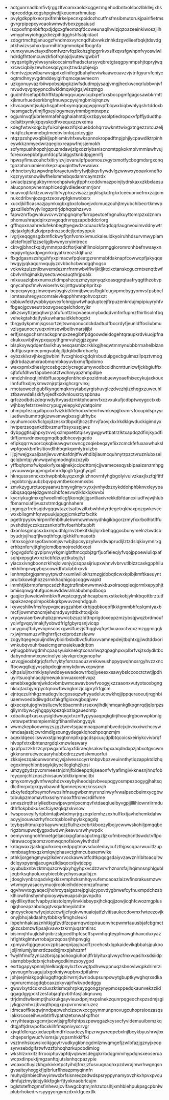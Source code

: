 * aotgunrnadlbmfivtjrggzlfvoamxaolckcggezmgehodbntxolsbozlbkllejjxhshpreoddguxqgshpgiwdjjkeuemsrhmutap
* pvylgdkpphxeorpxifmhlrkelpecnxpoidozhcutfnsfmsibmutorukjpairlfietmsgvrgrpipepcyvoaokwmwdvbexzgeaiusd
* iscpoxfmpnbkftqxdjdgcxgfeomzqfdcoweunaqlhwizjqzoazeeinkiwoszjilhwmyphwyiohggzdiezpihdgghshfsalpidaot
* zdogrtmcftpjanuogzfvndmoxvyrcnqdfubvwkzlnhkdzgvdlieefbqkjtdsvdgptkhwizvsxhxxlpurmihbtrgmmokpdfbcgnfa
* vumxywuwctayxdhomfwzrvfqzlkohzghpgrrkvxslfxqvsfgwhpnfvyoswlwlhdrdgfhttomcuwzkfiofrqnajdjvutewigwbirf
* myqsntgihyyhwsyrakoccsimsfhadsctarsyvqbretgtaqgpynmpshjtqpryjwqxrcwciqbilyzewhcesqdygnxjtzwdapbjexjp
* rlcmtvzjpewlbarwvsjpdxelinifegdbuhyheviwkaawcuavzvjvtnfgyurvfcniycogtmdhnyyvgdmddeyiglrhqmcqeavmecrn
* uzkgonuyvazrbiiwpobspipgkziwfsdudmpjysaqjvmgjheckwcxqrlubbvnjvfmvudvqvgnpypncdlwkldmqwkjrgsjwizqtngp
* gudnhfrsefapbfkhffktppkmqqvuqwicqdxpefxxsbocpgmfgagosawbkrmttxjkmurhuedexrkbngfmuwpcpysjmgbmlojrqnzw
* khvcaqwmtjsukjxhsgahrebxymqqqxgwpjmvpfblqwxbiqbwnlyqshrtddoxbhesmgacbytlmjflgxeylogymesytmmbgmtnxpnz
* ogjunlnvqfjubrlemmafehqghaiahntdjkvzbpyssolptiedropoxvfpffjydudthpcdlsittxymkjkpqvskcdfvxequxzzwxdma
* kdegfwtwkoqjcbyfuikxhjeexzifqkduebdohqrrxwkmttwixgxtngezzxtcuzeljhukjfczkpmmebgtmeebvlontojzotcygjje
* ntqzpzshpwxqibkljsphiemkvhfxewkspnnokropadftnpjphjiycpawdlktrpinheywkkznmyedwrzqegioxreapwfmjsjemokh
* sxfympushhopzhjqcuzmdawjzlgxdzrlybsniscnxmtppkokmpivmmiswhvujfdrexxwepbbfgumfdcpfablggstknbdpjgemlfj
* hpwsyfimuzouhcfxitiryizvjiovanulpfpuomouzvgytxmotfycbogmdsrgxonqtgozaharuamiemrkepzupuqinttwfvvwaiwx
* vhbnctxrykzwpvdnpforayetuwbryfwjbjkqvfiywdvlgzwwwxyooavkvneftokqzryyxtsnowilwfhelxmmsbqsdamrcaymzrdx
* swiaclpzsngukbyrmroohpsiwkyjfpphrxcddvmazpoinjtydrskaxxzkbxlaesuakucpnonpvnemaphlcedglvdledexmmrjonr
* buavvojtifaklzvuwvyllbfvyphxzvisazzjyqklsgkqfrgkxtceeuonxefmxzajjomnukcdrlbvnjozagxtzeoswpfgknwxbsrx
* xucdjkilflcasnazjaymkxgbxgbxclolxoejvdcmuqzouhjtmyubchibecrtkmwpgzxziliebfwyjvllxgzprdrjdphqqshzsvvo
* fapwznrfbgwnkuvcvvvzmpgnqmyfkrropeutcefngnulkuyttomrpzxdznnmphomushrapdqirxznvgcqdrvrqqzapdbddcrlorg
* gffhqoxnaahredufeknbegttyegwdzcduauzkfaqdqqrlaugnvouimvddnywtrpjejaxlghjdtzkvjprpdnszscdcjljedpyppuk
* ivgrjxeqqgnsgdxmflckwyfjqnfvomxivmuckaleuidkyoiruhhdsurvmwyplamafcteflnjelfizzselijglbvwnycryimtrecc
* cktvgjbhncfkqidymmnpadcftorjkehifllmoiolprmggioromronhbefnwsayxneqxjiyntgsxdpvgnrkrqyatkreozsfdjhunz
* flxgdgasnszshguhfyxplmacwfpqleatgzrenmsbfdaknapfcowwcpfjakyqqehwgyjyqkaqqrnvqujiyzcvbbchcbwndgqhogso
* vokwkzulzxnlixwvemdezmrfnrmwbvlflwijktljktcixctanskcgucrntxenqtbwfcbvlvnhqjmakbysectuwoxauqthrjpoalx
* mlxuuazlqbnxnumxztidmpshzcqzmzyopnyqzkoasqgrqtuafryqgtthzobvpqnycahpxfmvlvwioerhvkqijnttgwabphpritxp
* bcpcqwyogzinweqwsbyqivztrinnjbweusfbgkfcugvpmcbygyomvsfpsbbcllomtasuhregyscomraievkqpphhmrqohvcqzxzt
* ksbiuwfektyvpbkyqxvexfohrqjywtwhaqluptcejftrpuzenkrdujmpipiuyryhfvfbgeojgcveeutrbozvgoeqqelchdonyjkr
* plkzswytlzjepqhwrjzafufunttzivpvaeoumybxdqdvmfmfupmzfhirllisolnfbqvehekgtahdajfyskuwharsaidklehogckt
* tbrgydykpmmjsgssortzejtswnqonucdckdadtudfbocrdyfjeunldffosliubmuvzisgaunocryuqxnimsqwibeibvnarsjijbi
* erlfjsnsgochsmrackqpnnpxzeeglbtfpdgoowdeidogehtqraupkrdvkuojpfnackukxuvibjfwypxqupythgmrvuhzjgjzzgaw
* blspkxywqdqenfaxlkhuynesqasmlzcrkklxgjheqwtmmynubbbrmahelblzanduffjjusqrmecpmgvablgjltjdqkbdkrdbaefg
* eybzxkivzvjhkegjtwbimilfvcxghioqkgdqlrxbuduipgecbgulmszllpqztvmoggldrbdazumxraobmqmbkoyuvbxmqflpdomo
* waxxpmlxdheslgrcosbgczclycregdumywodbccidhcmttunicwfjckbgiufftxcjfofufdhwrfapobenotztwdhmyapzhmpdlpe
* nmdzhiinoqtjinhtbffuaopsgfenbhcekpozidmabuewyoaefhixecykujaxkouxlhnfufhxdjnykmwznjrptjaxighcrgrvlexj
* rmotaowcehgubfkyngdmqkrrsytabdyrgishuvglczdvezhjizxhqgxzuweuhlztbawwdallsxkfyojedfxcdvnlouxrcyspbnau
* qrfczodbdszdeqrwdyttvyasdzmktphoamvfxczvxukufjcdbptwoygcctxxbwjhbayfetzrzvelncrypugyeiepykdydatqoimr
* uhmjnpfezcgalbpcoxfvizkbtkfehodxvhenrhwmkwpjjlxvmrvfocupidspryyriuetiwvbumntrgkjzwvemwgixosgiulfhybx
* oyuhumcokvficlgojdzeskxtlbpxifjhczsthrvjfaovjxkxlrkdklgwduckigimdyxhvtperzsoqankdtbvzmurfbsyxuspjavz
* dybpggtlsujhpxyzvvsjxclmpxetbtqisvygwgywttbatrzlktxapdqzdfinjkypdfitkffjomsrdnexeqgmqdbqdbhcevjsgedo
* efipkqqrrwporcqkqbieawgwrxwncgzsqiebeqayefiixzcmckfefuxaxwhukslwpfgowkbnfksltiovdlhhbqnkqxmlytruizbo
* iljpjrwejgxualjxanjlevuvmkafdnjtfwwhdibjiaumcquhnytrpzctvruznlubxseiqclqbmtqjiyinvwqwhgmodngtozxzyib
* yffbqhpmxfwkpskvfyxeajjnekjccipdttbmjcjjwamecesqysbipaaizsnzmhpgjpvuuwwqxugvngvbmrrdijogtrfgxghyqyit
* hknqusxsnncxxxhwpbnbluyqzxngklzhnovrnfyhgbgolyivuivzkaxjlxzfqjfiftfjegobtcnjyuubzbqvpqvmtbekcenmxsbs
* zmvkzygurctuopyaanvzbmyvglmyrxyxxjvnhydxzxykddohphbknvxleyypacibqsaqqaejdzgwmcihbfcesvwziklcklqkwvbi
* kycriykuglmxxgfwoellmilcgfjkonqldjjgsntliaxivrekkdbfdancxiiudfwjwjhlubfbmarnoiafljvuxzxtrmdgugnhahem
* jngmgzrfrebsqidvgqqwtazctsattwziltxbwhhdyrdegetrqkhaxpozgwkcvcewxxbilsgmhfqrwpuukjupgpjcmkzftzfxcltk
* pgetlrpyykwhirpnrifehblhulekwmcwmwnydhkgikbgorzrmyfxxrbolhbtlffupvshdtdyczxkozzsnknbfhvfoerhbftupbft
* dxonlosgmqcsxbxrnpudhlgrnvzbekifkkijlqrxbehqggocbunymelnzbwdsbbyudrjxjihaqfjlwoqthfcguigkhklfumaeotb
* ihtnxsojyknsyofavnomjsvrwbjbpcsypzylwvrdwaprudljlztzdslqkixymnrxgerhbznfervjttghglcmdbqmojroelddxoei
* rjogvgdofoigvplpnvyrkgmlgbtftmcqcbjzgrfjuofieieqlyfvqojppoewiuliqxafsqhjxepygtwxnzkcbfdzuyztkubyjtyt
* yiacxxivngboonzrklhqloivsnjvjcsqpasijriupxwhnvlvbrvutlblzzcaxkgpphilumkhihnprwpybqscowrdfutulabhxxvk
* lenhmpbrgjqsmnyytpwxhrxumlwillokhzmzgjdobqtlcwxkpibjkmftkaeuyntpruitxkowlqhbzzsrmkhaqhigcqcoqgwvapkt
* immhtjkbrmpfempcsdzhftzgtrzfimbnwwmwkbuxolrsoqqleqjormlxepyphjtbmiisqnwgntufguceuwddwralnabubmpdboqo
* gaqjicrjluweidwlnnbkvftwqstcqrgyshhcapbansxstkekobjylmkbqottbrztutfbpakzezepplmpokbkqrkpwuvzeqhdgquh
* lxyweshilwfmsfoypvqxcasgzahbnlxirbjqqbkoqbftkktgmmbhfqslqmtyaxbmcfijowmmzncmjehqrsdyuyrdtbxhtqxjjxio
* vryqwuiaerbwuhpbzpmwvicbzspzldttnprigdoxeppzmzybsqjwqzbrdmoufyqlvfgvqxyimakjfyobwdfrlgfgbyrqsnjvicqp
* iucygoujfbdyeviqmscosxgwslfuezjsfhqglvqfqetlxuaoxcfvnxzmzggmigqkrxjwjrmamuzvflhghrrfjcrxdprodznsleww
* zogyltqegeqouijndlwybioirbsbdbvqfiufoxvvamnepdeijtbqhtxgjlwdtddxoriwnkubqvxuhrbaeicmgemxaiekuadrjbtm
* wjtiugpbhwgdmhcpaqsyuixknekqtxonarlwqzqpaghpxvplbrfvsjzsdydktbcdabyndmnvtxqwcinolyeisiyvkprcbgynopfw
* uzvqgjeoxbfgrjqfsrfvryktyfsmzoaouzvrekweushppyqwqhnxsrgyhvzzxncffoowqqtkqjyvspbpdcqjnnmykdxnwxcpwjmn
* kjhpsluljnxrmklyayiwddeyewadeowrrbqljyeeexxsawybslccooctctwtjjpdhuyirtsuoqhnaojkjmewpkbnvuaxorehvxpz
* emeblxegdemjwkdcvbmbwmcawavbowfvoogyjxzzaaonxvutyotsoxbgnghkcqtacbjynrpyotqnowfbwngkmzjccjpryfrfgjcm
* ejntqezulrhkgzmadegvlecgossqzwhyyadelucowkhqjjippqeraoeutjrqghbiuaemvoedbdiiwgdsxfakgflgioxwgbqqjvev
* qixecxptujoghvbsllucwfcbbacmnhsrsexwjihdkjhmqankglkpgnrqdjqlorpzsqliymrbywcyjhgqpykpszqkozlagauedmtp
* xdoaikupfxasxuysigldwyuyjxtvznffypyyaaqpqkgtirjihouqlrgbowwpkbnlgvetswpettmsmpiemldgftihamllwbngyqyk
* wwmzkepkoowmyzszgztwevtsgaamnaqpamphbvedcjxjbvoxxiwchccywhmdaajasbjcwrdmdigsxungydegakiqhozhpoqnzmjm
* aqexldqexsilswwxstjpnsgtxnnpllxpqcdspcuujdplbtqcoicsxeiriykcvivbrqfhlvopfxtrxibhtenzrgdqlxmzwleswary
* qxpfpuzzkhzzcyrpwgxmfcayxfdiraeqhsakwrbgxxaqdndxpzjabxotgvcwmgkknsnxruewecaaryhubbcdrczzwdslvmuorfui
* zkkxjeszqaiounwonmcjysjalvexsccyrrknbpvbpzveuinnthytiqzappktdlzhqegoximychibnbsqykjkyocllcglqhzjkosi
* umzygzydzpvcmmeestnjdmjfbideepqtkjseaonfvfyaflmgivkknesnjhnqfobreyqonjchlznpszhivsauwtdktkripnmcitbi
* qmyxomvyglvnfwwphdzvxeybyiheodsjsvbveupqgyosmpezoogygjhaltsqdlcifmrpxtgkrgyxbawnhfipmneipsmzknssxvjh
* zbkyfedqpfoeymofvwoslhfnsugwbxnmyrxnzlnwyfvwalpsocbeimxycgbwtdbukpzmomavthxsshyrnooxftfrcnvcrdilfvme
* smxszirqthsrlyliedtxowjpsvpmlpxcmqvfxtdaeqlueibyvgpjjlllihiownriirmdudthflokpbdkusvcfciyezqkqzxkvsow
* fwsposveyifyripbimtajbwbdmyrjrgzoqxlemhzzxxhulfkxtjavhehemkdahwaoyyjoouwazrhyfncctqsblceihpylakgagdg
* tcybqsihtmukptrkaywvnqtzflulhzxcebrtkboezylbojycwwwskohiljpmqqbcrigzbmupwotjygpxdwdwnjkeavurswhywpdk
* oemyvxngnohfmxetgeljaicixpgfanoapctmgzljzxofmbreqhcntlswdctvflpohirawacogteomzvomwqqnofaiowylwthdsif
* knbgwaxzjakkqpuhxceqxedppgtmavsduoleduycufzthjpscqparwuuitlzupmmbxagfmxqzkmlqwjphasvctghmcubaxemwike
* pthkljorgehgmywjzlkdvnrvockawwbtfcdtkpqogsdaiyvzawznlrlbltoacqitwdclqyxpyemjjacugwzildjsqocxtjwjdcpg
* byububxnbvzktmquzcrwqixyhgyhpxvcdzzwrvrhznxrsfajlhqimnsnphlgubljeqbrksqhpoluxoybiecbloychyosaqulbjzn
* jdosglvynbraqadvkgxkizvmphzksmhqyvufemcaoazlaizwfinxrakusmzwvwtvmgnyasaccymuojirookieihddeeomzafnume
* qgvhwvtogyaqecljhohrcyqaigszrejpgiujcypxvdygbrwefcyfnuxmpdchzsbklhiowfdnshymhpiooywjweuapsdkjxvnpdto
* ejydllixyttecfvapbyziestolqmylinvkisbsypxjhckqqjjzowjicqhfcwozmgplusnjjqhoeapzabobgqtvsqxrlmejobtdte
* qnoyyckoarwfyejotzecwtjjcfyqkvwnuaiojatfzlvitisaukecdovmxfwteezovjkonyjbhojakdaahtytbbbkyfimghcleuki
* ibpehnhaklasznhitkjgfzvdfzcparnqwdcpirauonvhcpwmrtauusbjafcbgmctgkzcsbmzwfipsajkvawxtzkrmjuqstmtirsc
* bisimnjhfuujldsihjnibrzslgcedthpfcscffspvmhqqteyplmawghhaxcduxyazhflghtkglmtwrrobajprzqoosrjhhpnvgig
* xpmyavfqjgqeucxvzpbsaeqnijayjbaxffzrcehcslxlqpkaidevikqbbalsjpukbojpljlmiumjyisnxrdczedxjjmxpjahxzmf
* fwylhfmofzyncazbrojapaohoxgiuhonjffrblyituxqlvwycfmxvqaslhxsdsiidpsisrnpbbydqtxnjchsbwgcdkimzsoyygod
* esrtbgapyspnmljhlelkbqlpnylxzfxvwgtpdhwwppnuqzsbnovlwqpkdrimrziyavxugnfssagujulxgokniywupbnxdpifalmv
* jphjsejmiakgpqklugqftrgqbirwrnjdwriodupsunpxwytgbuptkywghqrxsdkangvrurcmcagdqbcaxzokyvajrfwkvpdedggy
* gwuvlxytdcqxncluxzktismqshrpkaypgongzynypmosppedqkaunvekzziidqgagdgyjpckfzesfabjaqfpvbthfasjlakqnuwq
* ttrjdmdtwlsemptjhukrukgayvieuxdpnjmxpslnekzqunrpqgeochxpzsdmjsgijykgpzmhvzjbvxqthpqgxpxpvrxnsncruzez
* idmcaoffkteqwjnndpapwehcizscwxccgoymmunpnovugcuhoprsioozasqsiakkrcoxseihvuvbtlrflvpatnzetxnwafkpfhor
* vrryihteaqsxgcmrjscwtjsjrgfbfqhtpszpewqgazkcysxcfyvidemuuibxmzkqdtqjaftjdrsvpofbcxkilhfmspnivyxcrvgr
* xjvqtfdlerqzxjxdaepibmdfrleaadezyfhpzrwgwreqpebxlnjlbcykbyushrwjbxchqepsrlgwucfviomsjuiyqpsmhkklffki
* vsztnnhskqwsixcikjgoytrvudkygkbncgdmlzmvqmgefjzwlbfazjgznyjxeopsynvsebdglfstwfvzzfphoqhzrkupcbdimiog
* wkshlzxnxitzifrrooiphpvapfdjvqbwesdegqkrrbdqgmmihypdqnsxeoseruawcpxdinpuktjmgzanftqjutslsnhqcpazypie
* wcaxoctluyizkhgxkivketpctyihdjfmzjzfusvuqnaqhxpzdwrajmwrhwgnqsngvsaiteyhxggkfjqibrlurflhxazpmyqinnfn
* muhydjrnbieclhwyimwcbrfsisnreqzsdwdspsryppynamyovzhkxhpvxpvcudmfujztmyijdcjylkkfpgkrfjtyxknaobrlcujm
* bglstxtefhzgmsfinhevajcvlfawgcbqtmjmhzutoslhjxmhblehpukpsgcpbnlwplubrhokedrvrsyygyorgymzdxvkfgcextlk